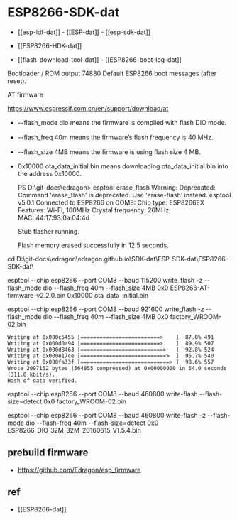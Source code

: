 
# ESP8266-SDK-dat

- [[esp-idf-dat]] - [[ESP-dat]] - [[esp-sdk-dat]]

- [[ESP8266-HDK-dat]]

- [[flash-download-tool-dat]] - [[ESP8266-boot-log-dat]]

Bootloader / ROM output	74880	Default ESP8266 boot messages (after reset).

AT firmware 

https://www.espressif.com.cn/en/support/download/at


- --flash_mode dio means the ﬁrmware is compiled with ﬂash DIO mode.
- --flash_freq 40m means the ﬁrmware’s ﬂash frequency is 40 MHz.
- --flash_size 4MB means the ﬁrmware is using ﬂash size 4 MB.
- 0x10000 ota_data_initial.bin means downloading ota_data_initial.bin into the address 0x10000.


    PS D:\git-docs\edragon> esptool erase_flash
    Warning: Deprecated: Command 'erase_flash' is deprecated. Use 'erase-flash' instead.
    esptool v5.0.1
    Connected to ESP8266 on COM8:
    Chip type:          ESP8266EX
    Features:           Wi-Fi, 160MHz
    Crystal frequency:  26MHz        
    MAC:                44:17:93:0a:04:4d

    Stub flasher running.

    Flash memory erased successfully in 12.5 seconds.

cd D:\git-docs\edragon\edragon.github.io\SDK-dat\ESP-SDK-dat\ESP8266-SDK-dat\

esptool --chip esp8266 --port COM8 --baud 115200 write_flash -z --flash_mode dio --flash_freq 40m --flash_size 4MB 0x0 ESP8266-AT-firmware-v2.2.0.bin 0x10000 ota_data_initial.bin

esptool --chip esp8266 --port COM8 --baud 921600 write_flash -z --flash_mode dio --flash_freq 40m --flash_size 4MB 0x0 factory_WROOM-02.bin 


    Writing at 0x000c5455 [=========================>    ]  87.0% 491
    Writing at 0x000d0a94 [=========================>    ]  89.9% 507
    Writing at 0x000d8463 [==========================>   ]  92.8% 524
    Writing at 0x000e17ce [===========================>  ]  95.7% 540
    Writing at 0x000fa33f [============================> ]  98.6% 557
    Wrote 2097152 bytes (564855 compressed) at 0x00000000 in 54.0 seconds (311.0 kbit/s).
    Hash of data verified.


esptool --chip esp8266 --port COM8 --baud 460800 write-flash --flash-size=detect 0x0 factory_WROOM-02.bin

esptool --chip esp8266 --port COM8 --baud 460800 write-flash -z --flash-mode dio --flash-freq 40m --flash-size=detect 0x0 ESP8266_DIO_32M_32M_20160615_V1.5.4.bin


## prebuild firmware 

- https://github.com/Edragon/esp_firmware

## ref 

- [[ESP8266-dat]]